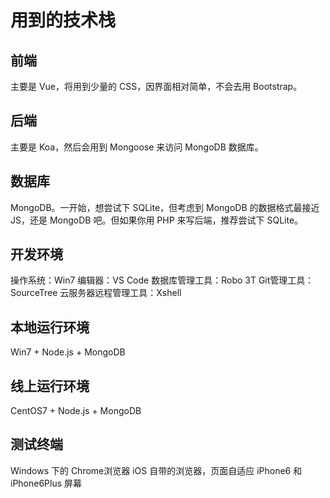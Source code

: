 # 用到的技术栈

## 前端

主要是 Vue，将用到少量的 CSS，因界面相对简单，不会去用 Bootstrap。

## 后端

主要是 Koa，然后会用到 Mongoose 来访问 MongoDB 数据库。

## 数据库

MongoDB。一开始，想尝试下 SQLite，但考虑到 MongoDB 的数据格式最接近 JS，还是 MongoDB 吧。但如果你用 PHP 来写后端，推荐尝试下 SQLite。

## 开发环境

操作系统：Win7
编辑器：VS Code
数据库管理工具：Robo 3T
Git管理工具：SourceTree
云服务器远程管理工具：Xshell

## 本地运行环境

Win7 + Node.js + MongoDB

## 线上运行环境

CentOS7 + Node.js + MongoDB

## 测试终端

Windows 下的 Chrome浏览器
iOS 自带的浏览器，页面自适应 iPhone6 和 iPhone6Plus 屏幕